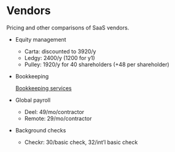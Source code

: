 # Vendors

Pricing and other comparisons of SaaS vendors.

- Equity management
    - Carta: discounted to 3920/y
    - Ledgy: 2400/y (1200 for y1)
    - Pulley: 1920/y for 40 shareholders (+48 per shareholder)
- Bookkeeping
    
    [Bookkeeping services](Vendors%20fabd302c5b044bb09b96283f06aab982/Bookkeeping%20services%20ed577dfa11264afba572a655c230fccb.csv)
    
- Global payroll
    - Deel: 49/mo/contractor
    - Remote: 29/mo/contractor
- Background checks
    - Checkr: 30/basic check, 32/int’l basic check
